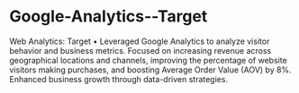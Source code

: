 # Google-Analytics--Target
Web Analytics: Target 
•	Leveraged Google Analytics to analyze visitor behavior and business metrics. Focused on increasing revenue across geographical locations and channels, improving the percentage of website visitors making purchases, and boosting Average Order Value (AOV) by 8%. Enhanced business growth through data-driven strategies.

